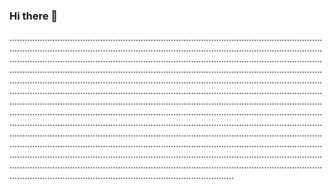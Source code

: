 ### Hi there 👋

.....................................................................................................................................................................................................................................................................................................................................................................................................................................................................................................................................................................................................................................................................................................................................................................................................................................................................................................................................................................................................................................................................................................................................................................................................................................................................................................................................................................................................................................................................................................................................................................................................................................................................................................................................................................